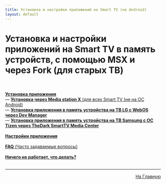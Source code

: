 ```yaml
---
title: Установка и настройки приложений на Smart TV (не Android)
layout: default
---
```

# Установка и настройки приложений на Smart TV в память устройств, с помощью MSX и через Fork (для старых ТВ)<br><br>

<a href="subp/">**Установка приложения**</a><br>
  — <a href="subp/">**Установка через Media station X** (для всех Smart TV (не на ОС Android)</a> <br>
  — <a href="subp/">**Установка приложения в память устройства на ТВ LG с WebOS через Dev Manager**</a> <br>
  — <a href="subp/">**Установка приложения в память устройства на ТВ Samsung с ОС Tizen через TheDark SmartTV Media Center**</a> <br><br>
<a href="subp/">**Настройки приложения**</a> <br><br>
<a href="subp/">**FAQ** (Часто задаваемые вопросы)</a> <br><br>
<a href="subp/">**Ничего не работает, что делать?**</a> <br><br>


---
<p  align="right"><a href="https://lazykpub.github.io/Lazykpub">На Главную</a></p>
